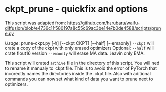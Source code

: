 # ckpt_prune - quickfix and options

This script was adapted from:
https://github.com/harubaru/waifu-diffusion/blob/e4736c11f580197a8c55c69ac3be14e7b0de4588/scripts/prune.py

*Usage*: prune-ckpt.py [-h] [--ckpt CKPT] [--half] [--emaonly]
`--ckpt` will crate a copy of the ckpt with only erased optimizers
Optional:
`--half` will crate flout16 version
`--emaonly` will erase MA data. Leavin only EMA.

This script will crated `archive` file in the directory of this script. You will ned to rename it manualy to .ckpt file.
This is to avoid the error of PyTorch that incorectly names the directories inside the .ckpt file.
Also with aditional commands you can now set what kind of data you want to prune next to optimizers.
